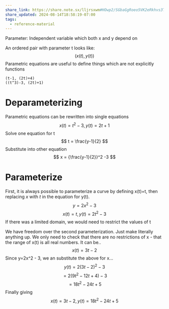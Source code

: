 ```yaml
---
share_link: https://share.note.sx/lljrsxwm#HOwp2/SGbaGgRoeo5VK2eRkhvs3TEpU3yVIEivZHCqw
share_updated: 2024-08-14T18:58:19-07:00
tags:
  - reference-material
---
```


Parameter: Independent variable which both x and y depend on

An ordered pair with parameter t looks like:
$$ (x(t), y(t)) $$
Parametric equations are useful to define things which are not explicitly functions

```desmos-graph
(t-1, (2t)+4)
((t^3)-3, (2t)+1)
```


# Deparameterizing
Parametric equations can be rewritten into single equations
$$ x(t) = t^2 - 3, y(t) = 2t + 1 $$
Solve one equation for t
$$ t = \frac{y-1}{2} $$
Substitute into other equation
$$ x = {\frac{y-1}{2}}^2 -3 $$
# Parameterize
First, it is always possible to parameterize a curve by defining x(t)=t, then replacing _x_ with _t_ in the equation for y(t).
$$ y = 2x^2 - 3 $$
$$ x(t) = t, y(t) = 2t^2 - 3 $$
If there was a limited domain, we would need to restrict the values of t

We have freedom over the second parameterization. Just make literally anything up. We only need to check that there are no restrictions of x - that the range of x(t) is all real numbers. It can be..
$$ x(t) = 3t-2 $$ Since y=2x^2 - 3, we an substitute the above for x...
$$ y(t) = 2(3t - 2)^2 - 3$$
$$ = 2(9t^2 -12t +4) -3 $$
$$ = 18t^2 - 24t + 5 $$
Finally giving
$$ x(t) = 3t-2, y(t) = 18t^2 - 24t + 5 $$